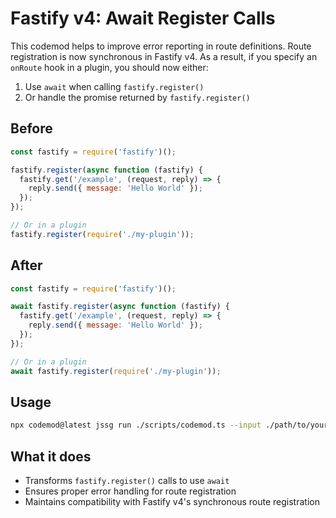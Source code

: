 # Fastify v4: Await Register Calls

This codemod helps to improve error reporting in route definitions. Route registration is now synchronous in Fastify v4. As a result, if you specify an `onRoute` hook in a plugin, you should now either:

1. Use `await` when calling `fastify.register()`
2. Or handle the promise returned by `fastify.register()`

## Before

```javascript
const fastify = require('fastify')();

fastify.register(async function (fastify) {
  fastify.get('/example', (request, reply) => {
    reply.send({ message: 'Hello World' });
  });
});

// Or in a plugin
fastify.register(require('./my-plugin'));
```

## After

```javascript
const fastify = require('fastify')();

await fastify.register(async function (fastify) {
  fastify.get('/example', (request, reply) => {
    reply.send({ message: 'Hello World' });
  });
});

// Or in a plugin
await fastify.register(require('./my-plugin'));
```

## Usage

```bash
npx codemod@latest jssg run ./scripts/codemod.ts --input ./path/to/your/code
```

## What it does

- Transforms `fastify.register()` calls to use `await`
- Ensures proper error handling for route registration
- Maintains compatibility with Fastify v4's synchronous route registration
